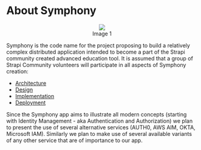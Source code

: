 # About Symphony

<p style="text-align:center">
<img src="https://user-images.githubusercontent.com/2712405/82606714-873b7d80-9b85-11ea-887d-13b261359300.png">
<br>
Image 1
</p>

Symphony is the code name for the project proposing to build a relatively complex distributed application intended to become a part of the Strapi community created advanced education tool. It is assumed that a group of Strapi Community volunteers will participate in all aspects of Symphony creation:

- [Architecture](https://adriatic.github.io/symphony/architecture/)
- [Design](https://adriatic.github.io/symphony/design/)
- [Implementation]()
- [Deployment]()

Since the Symphony app aims to illustrate all modern concepts (starting with Identity Management - aka Authentication and Authorization) we plan to present the use of several alternative services (AUTH0, AWS AIM, OKTA, Microsoft IAM). Similarly we plan to make use of several available variants of any other service that are of importance to our app.